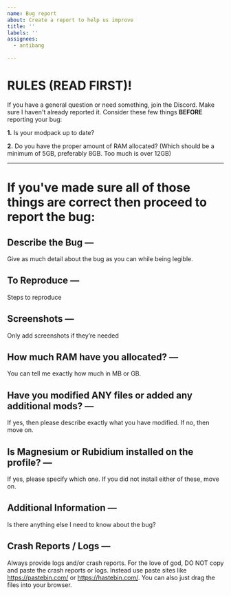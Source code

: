 ```yaml
---
name: Bug report
about: Create a report to help us improve
title: ''
labels: ''
assignees:
  - antibang

---
```


# **RULES (READ FIRST)!**

If you have a general question or need something, join the Discord. Make sure I haven't already reported it. Consider these few things **BEFORE** reporting your bug:

**1\.** Is your modpack up to date?

**2\.** Do you have the proper amount of RAM allocated? (Which should be a minimum of 5GB, preferably 8GB. Too much is over 12GB)

---

# **If you've made sure all of those things are correct then proceed to report the bug:**

## **Describe the Bug —**

Give as much detail about the bug as you can while being legible.

## **To Reproduce —**

Steps to reproduce

## **Screenshots —**

Only add screenshots if they’re needed

## **How much RAM have you allocated? —**

You can tell me exactly how much in MB or GB.

## **Have you modified ANY files or added any additional mods? —**

If yes, then please describe exactly what you have modified. If no, then move on.

## **Is Magnesium or Rubidium installed on the profile? —**

If yes, please specify which one. If you did not install either of these, move on.

## **Additional Information —**

Is there anything else I need to know about the bug?

## **Crash Reports / Logs —**

Always provide logs and/or crash reports. For the love of god, DO NOT copy and paste the crash reports or logs. Instead use paste sites like https://pastebin.com/ or https://hastebin.com/. You can also just drag the files into your browser.
